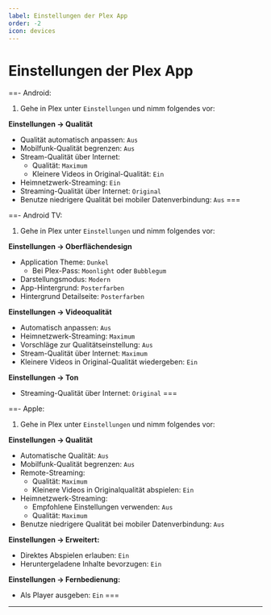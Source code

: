 ```yaml
---
label: Einstellungen der Plex App
order: -2
icon: devices
---
```


# Einstellungen der Plex App

==- Android:
1. Gehe in Plex unter `Einstellungen` und nimm folgendes vor:

**Einstellungen -> Qualität**
- Qualität automatisch anpassen: `Aus`
- Mobilfunk-Qualität begrenzen: `Aus`
- Stream-Qualität über Internet:
  - Qualität: `Maximum`
  - Kleinere Videos in Original-Qualität: `Ein`
- Heimnetzwerk-Streaming: `Ein`
- Streaming-Qualität über Internet: `Original`
- Benutze niedrigere Qualität bei mobiler Datenverbindung: `Aus`
===

==- Android TV:
1. Gehe in Plex unter `Einstellungen` und nimm folgendes vor:

**Einstellungen -> Oberflächendesign**
- Application Theme: `Dunkel`
  - Bei Plex-Pass: `Moonlight` oder `Bubblegum`
- Darstellungsmodus: `Modern`
- App-Hintergrund: `Posterfarben`
- Hintergrund Detailseite: `Posterfarben`

**Einstellungen -> Videoqualität**
- Automatisch anpassen: `Aus`
- Heimnetzwerk-Streaming: `Maximum`
- Vorschläge zur Qualitätseinstellung: `Aus`
- Stream-Qualität über Internet: `Maximum`
- Kleinere Videos in Original-Qualität wiedergeben: `Ein`
  
**Einstellungen -> Ton**
- Streaming-Qualität über Internet: `Original`
===

==- Apple:
1. Gehe in Plex unter `Einstellungen` und nimm folgendes vor:

**Einstellungen -> Qualität**
- Automatische Qualität: `Aus`
- Mobilfunk-Qualität begrenzen: `Aus`
- Remote-Streaming:
  - Qualität: `Maximum`
  - Kleinere Videos in Originalqualität abspielen: `Ein`
- Heimnetzwerk-Streaming:
  - Empfohlene Einstellungen verwenden: `Aus`
  - Qualität: `Maximum`
- Benutze niedrigere Qualität bei mobiler Datenverbindung: `Aus`

**Einstellungen -> Erweitert:**
- Direktes Abspielen erlauben: `Ein`
- Heruntergeladene Inhalte bevorzugen: `Ein`

**Einstellungen -> Fernbedienung:**
- Als Player ausgeben: `Ein`
===

---
